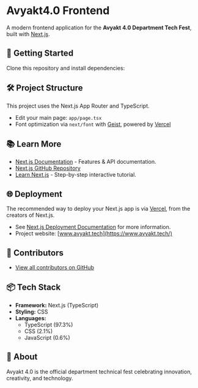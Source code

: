 # Avyakt4.0 Frontend

A modern frontend application for the **Avyakt 4.0 Department Tech Fest**, built with [Next.js](https://nextjs.org/).

## 🚀 Getting Started

Clone this repository and install dependencies:

## 🛠️ Project Structure

This project uses the Next.js App Router and TypeScript.

- Edit your main page: `app/page.tsx`
- Font optimization via `next/font` with [Geist](https://geist.vercel.app/), powered by [Vercel](https://vercel.com/)

## 📚 Learn More

- [Next.js Documentation](https://nextjs.org/docs) - Features & API documentation.
- [Next.js GitHub Repository](https://github.com/vercel/next.js/)
- [Learn Next.js](https://nextjs.org/learn) - Step-by-step interactive tutorial.

## 🌐 Deployment

The recommended way to deploy your Next.js app is via [Vercel](https://vercel.com/), from the creators of Next.js.

- See [Next.js Deployment Documentation](https://nextjs.org/docs/deployment) for more information.
- Project website: [www.avyakt.tech](https://www.avyakt.tech/)

## 👥 Contributors

- [View all contributors on GitHub](https://github.com/Avyakt-4-0/avyakt4.0-frontend-1/graphs/contributors)

## 📦 Tech Stack

- **Framework:** Next.js (TypeScript)
- **Styling:** CSS
- **Languages:**  
  - TypeScript (97.3%)
  - CSS (2.1%)
  - JavaScript (0.6%)

## 📝 About

Avyakt 4.0 is the official department technical fest celebrating innovation, creativity, and technology.
